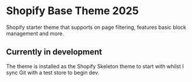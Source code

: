# Shopify Base Theme 2025
Shopify starter theme that supports on page filtering, features basic block management and more. 

## Currently in development 
The theme is installed as the Shopify Skeleton theme to start with whilst I sync Git with a test store to begin dev. 